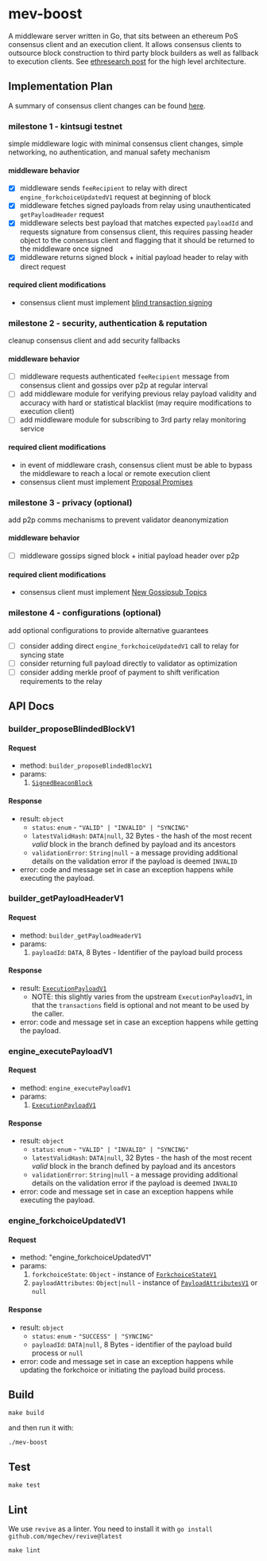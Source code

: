 # mev-boost

A middleware server written in Go, that sits between an ethereum PoS consensus client and an execution client. It allows consensus clients to outsource block construction to third party block builders as well as fallback to execution clients. See [ethresearch post](https://ethresear.ch/t/mev-boost-merge-ready-flashbots-architecture/11177/) for the high level architecture.

## Implementation Plan

A summary of consensus client changes can be found [here](https://hackmd.io/@paulhauner/H1XifIQ_t).

### milestone 1 - kintsugi testnet

simple middleware logic with minimal consensus client changes, simple networking, no authentication, and manual safety mechanism

#### middleware behavior

- [x] middleware sends `feeRecipient` to relay with direct `engine_forkchoiceUpdatedV1` request at beginning of block
- [x] middleware fetches signed payloads from relay using unauthenticated `getPayloadHeader` request
- [x] middleware selects best payload that matches expected `payloadId` and requests signature from consensus client, this requires passing header object to the consensus client and flagging that it should be returned to the middleware once signed
- [x] middleware returns signed block + initial payload header to relay with direct request

#### required client modifications

- consensus client must implement [blind transaction signing](https://hackmd.io/@paulhauner/H1XifIQ_t#Change-1-Blind-Transaction-Signing)

### milestone 2 - security, authentication & reputation

cleanup consensus client and add security fallbacks

#### middleware behavior

- [ ] middleware requests authenticated `feeRecipient` message from consensus client and gossips over p2p at regular interval
- [ ] add middleware module for verifying previous relay payload validity and accuracy with hard or statistical blacklist (may require modifications to execution client)
- [ ] add middleware module for subscribing to 3rd party relay monitoring service

#### required client modifications

- in event of middleware crash, consensus client must be able to bypass the middleware to reach a local or remote execution client
- consensus client must implement [Proposal Promises](https://hackmd.io/@paulhauner/H1XifIQ_t#Change-2-Proposal-Promises)

### milestone 3 - privacy (optional)

add p2p comms mechanisms to prevent validator deanonymization

#### middleware behavior

- [ ] middleware gossips signed block + initial payload header over p2p

#### required client modifications

- consensus client must implement [New Gossipsub Topics](https://hackmd.io/@paulhauner/H1XifIQ_t#Change-3-New-Gossipsub-Topics)

### milestone 4 - configurations (optional)

add optional configurations to provide alternative guarantees

- [ ] consider adding direct `engine_forkchoiceUpdatedV1` call to relay for syncing state
- [ ] consider returning full payload directly to validator as optimization
- [ ] consider adding merkle proof of payment to shift verification requirements to the relay

## API Docs

### builder_proposeBlindedBlockV1

#### Request

- method: `builder_proposeBlindedBlockV1`
- params:
  1. [`SignedBeaconBlock`](https://github.com/ethereum/consensus-specs/blob/v1.1.6/specs/phase0/beacon-chain.md#signedbeaconblock)

#### Response

- result: `object`
  - `status`: `enum` - `"VALID" | "INVALID" | "SYNCING"`
  - `latestValidHash`: `DATA|null`, 32 Bytes - the hash of the most recent _valid_ block in the branch defined by payload and its ancestors
  - `validationError`: `String|null` - a message providing additional details on the validation error if the payload is deemed `INVALID`
- error: code and message set in case an exception happens while executing the payload.

### builder_getPayloadHeaderV1

#### Request

- method: `builder_getPayloadHeaderV1`
- params:
  1. `payloadId`: `DATA`, 8 Bytes - Identifier of the payload build process

#### Response

- result: [`ExecutionPayloadV1`](https://github.com/ethereum/execution-apis/blob/v1.0.0-alpha.5/src/engine/specification.md#ExecutionPayloadV1)
  - NOTE: this slightly varies from the upstream `ExecutionPayloadV1`, in that the `transactions` field is optional and not meant to be used by the caller.
- error: code and message set in case an exception happens while getting the payload.

### engine_executePayloadV1

#### Request

- method: `engine_executePayloadV1`
- params:
  1. [`ExecutionPayloadV1`](https://github.com/ethereum/execution-apis/blob/v1.0.0-alpha.5/src/engine/specification.md#ExecutionPayloadV1)

#### Response

- result: `object`
  - `status`: `enum` - `"VALID" | "INVALID" | "SYNCING"`
  - `latestValidHash`: `DATA|null`, 32 Bytes - the hash of the most recent _valid_ block in the branch defined by payload and its ancestors
  - `validationError`: `String|null` - a message providing additional details on the validation error if the payload is deemed `INVALID`
- error: code and message set in case an exception happens while executing the payload.

### engine_forkchoiceUpdatedV1

#### Request

- method: "engine_forkchoiceUpdatedV1"
- params:
  1. `forkchoiceState`: `Object` - instance of [`ForkchoiceStateV1`](https://github.com/ethereum/execution-apis/blob/v1.0.0-alpha.5/src/engine/specification.md#ForkchoiceStateV1)
  2. `payloadAttributes`: `Object|null` - instance of [`PayloadAttributesV1`](https://github.com/ethereum/execution-apis/blob/v1.0.0-alpha.5/src/engine/specification.md#PayloadAttributesV1) or `null`

#### Response

- result: `object`
  - `status`: `enum` - `"SUCCESS" | "SYNCING"`
  - `payloadId`: `DATA|null`, 8 Bytes - identifier of the payload build process or `null`
- error: code and message set in case an exception happens while updating the forkchoice or initiating the payload build process.

## Build

```
make build
```

and then run it with:

```
./mev-boost
```

## Test

```
make test
```

## Lint

We use `revive` as a linter. You need to install it with `go install github.com/mgechev/revive@latest`

```
make lint
```
